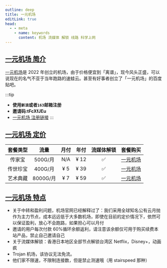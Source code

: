 ```yaml
---
outline: deep
title: 一元机场
editLink: true
head:
  - - meta
    - name: keywords
      content: 机场 流媒体 解锁 线路 科学上网
---
```


## [一元机场 简介](https://一元机场.click/#/register?code=tFcXfJEu)

[一元机场](https://一元机场.click/#/register?code=tFcXfJEu)是 2022 年创立的机场，由于价格便宜到「离谱」，现今风头正盛，可以说现在的名气不亚于当年跑路的速蛙云。甚至有好事者创立了「一元机场」的百度贴吧。

:::tip

- **使用`新浪`或者`163`邮箱注册**
- **邀请码:tFcXfJEu**
- [一元机场 注册链接](https://一元机场.click/#/register?code=tFcXfJEu)
  :::

## [一元机场 定价](https://一元机场.click/#/register?code=tFcXfJEu)

| 套餐类型 |   流量   | 月付 | 年付 | 流媒体解锁 |                          套餐购买                           |
| :------: | :------: | :--: | :--: | :--------: | :---------------------------------------------------------: |
|  传家宝  | 500G/月  | N/A  | ¥ 12 |     ✅     | [一元机场](https://一元机场.click/#/register?code=tFcXfJEu) |
| 传世珍宝 | 400G/月  | ¥ 5  | ¥ 39 |     ✅     | [一元机场](https://一元机场.click/#/register?code=tFcXfJEu) |
| 艺术典藏 | 8000G/月 | ¥ 7  | ¥ 59 |     ✅     | [一元机场](https://一元机场.click/#/register?code=tFcXfJEu) |

## [一元机场 特点](https://一元机场.click/#/register?code=tFcXfJEu)

- 关于中转和盈利问题，机场官网已经解释过了：我们采用全球知名公有云月抛作为主力节点，成本远远低于大多数机场，即使在目前的定价情况下，依然可以保证盈利，放心不会跑路，如果担心可以月付
- 邀请的用户每次付款 60%循环余额返利，请注意该余额仅可用于购买续费本站产品，禁止自己邀请自己
- 关于流媒体解锁：香港日本地区全部节点解锁台湾区 Netflix，Disney+，动画疯
- Trojan 机场，该协议无法免流。
- 他们家不限速，不限制连接数，但是禁止测速哦（用 stairspeed 那种）
